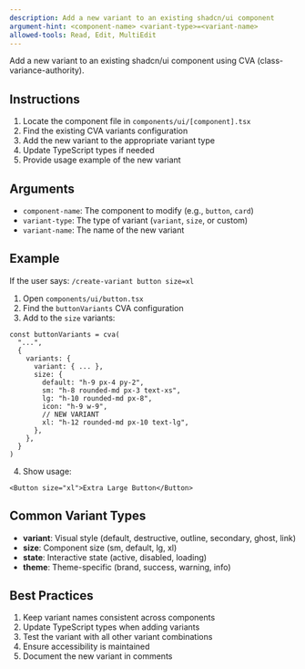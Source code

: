 ```yaml
---
description: Add a new variant to an existing shadcn/ui component
argument-hint: <component-name> <variant-type>=<variant-name>
allowed-tools: Read, Edit, MultiEdit
---
```


Add a new variant to an existing shadcn/ui component using CVA (class-variance-authority).

## Instructions

1. Locate the component file in `components/ui/[component].tsx`
2. Find the existing CVA variants configuration
3. Add the new variant to the appropriate variant type
4. Update TypeScript types if needed
5. Provide usage example of the new variant

## Arguments

- `component-name`: The component to modify (e.g., `button`, `card`)
- `variant-type`: The type of variant (`variant`, `size`, or custom)
- `variant-name`: The name of the new variant

## Example

If the user says: `/create-variant button size=xl`

1. Open `components/ui/button.tsx`
2. Find the `buttonVariants` CVA configuration
3. Add to the `size` variants:

```tsx
const buttonVariants = cva(
  "...",
  {
    variants: {
      variant: { ... },
      size: {
        default: "h-9 px-4 py-2",
        sm: "h-8 rounded-md px-3 text-xs",
        lg: "h-10 rounded-md px-8",
        icon: "h-9 w-9",
        // NEW VARIANT
        xl: "h-12 rounded-md px-10 text-lg",
      },
    },
  }
)
```

4. Show usage:
```tsx
<Button size="xl">Extra Large Button</Button>
```

## Common Variant Types

- **variant**: Visual style (default, destructive, outline, secondary, ghost, link)
- **size**: Component size (sm, default, lg, xl)
- **state**: Interactive state (active, disabled, loading)
- **theme**: Theme-specific (brand, success, warning, info)

## Best Practices

1. Keep variant names consistent across components
2. Update TypeScript types when adding variants
3. Test the variant with all other variant combinations
4. Ensure accessibility is maintained
5. Document the new variant in comments